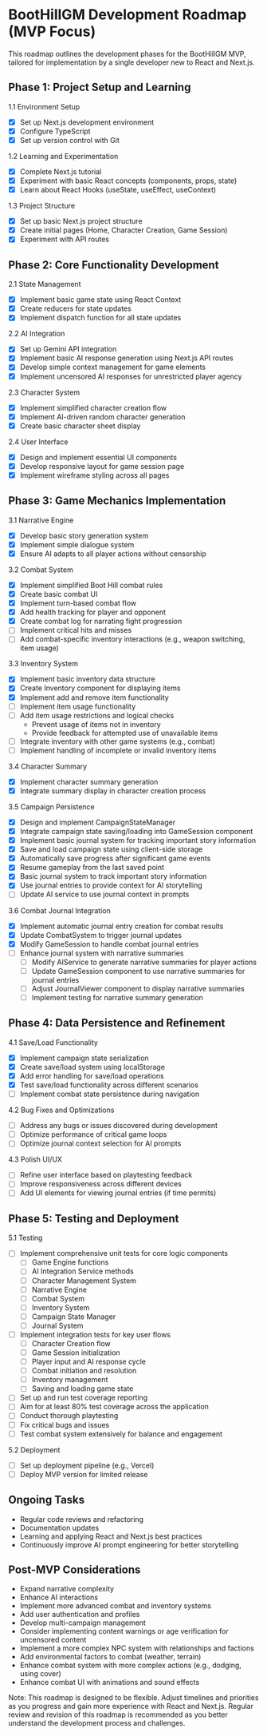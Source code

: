 # BootHillGM Development Roadmap (MVP Focus)

This roadmap outlines the development phases for the BootHillGM MVP, tailored for implementation by a single developer new to React and Next.js.

## Phase 1: Project Setup and Learning

1.1 Environment Setup
- [x] Set up Next.js development environment
- [x] Configure TypeScript
- [x] Set up version control with Git

1.2 Learning and Experimentation
- [x] Complete Next.js tutorial
- [x] Experiment with basic React concepts (components, props, state)
- [x] Learn about React Hooks (useState, useEffect, useContext)

1.3 Project Structure
- [x] Set up basic Next.js project structure
- [x] Create initial pages (Home, Character Creation, Game Session)
- [x] Experiment with API routes

## Phase 2: Core Functionality Development

2.1 State Management
- [x] Implement basic game state using React Context
- [x] Create reducers for state updates
- [x] Implement dispatch function for all state updates

2.2 AI Integration
- [x] Set up Gemini API integration
- [x] Implement basic AI response generation using Next.js API routes
- [x] Develop simple context management for game elements
- [x] Implement uncensored AI responses for unrestricted player agency

2.3 Character System
- [x] Implement simplified character creation flow
- [x] Implement AI-driven random character generation
- [x] Create basic character sheet display

2.4 User Interface
- [x] Design and implement essential UI components
- [x] Develop responsive layout for game session page
- [x] Implement wireframe styling across all pages

## Phase 3: Game Mechanics Implementation

3.1 Narrative Engine
- [x] Develop basic story generation system
- [x] Implement simple dialogue system
- [x] Ensure AI adapts to all player actions without censorship

3.2 Combat System
- [x] Implement simplified Boot Hill combat rules
- [x] Create basic combat UI
- [x] Implement turn-based combat flow
- [x] Add health tracking for player and opponent
- [x] Create combat log for narrating fight progression
- [ ] Implement critical hits and misses
- [ ] Add combat-specific inventory interactions (e.g., weapon switching, item usage)

3.3 Inventory System
- [x] Implement basic inventory data structure
- [x] Create Inventory component for displaying items
- [x] Implement add and remove item functionality
- [ ] Implement item usage functionality
- [ ] Add item usage restrictions and logical checks
  - Prevent usage of items not in inventory
  - Provide feedback for attempted use of unavailable items
- [ ] Integrate inventory with other game systems (e.g., combat)
- [ ] Implement handling of incomplete or invalid inventory items

3.4 Character Summary
- [x] Implement character summary generation
- [x] Integrate summary display in character creation process

3.5 Campaign Persistence
- [x] Design and implement CampaignStateManager
- [x] Integrate campaign state saving/loading into GameSession component
- [x] Implement basic journal system for tracking important story information
- [x] Save and load campaign state using client-side storage
- [x] Automatically save progress after significant game events
- [x] Resume gameplay from the last saved point
- [x] Basic journal system to track important story information
- [x] Use journal entries to provide context for AI storytelling
- [ ] Update AI service to use journal context in prompts

3.6 Combat Journal Integration
- [x] Implement automatic journal entry creation for combat results
- [x] Update CombatSystem to trigger journal updates
- [x] Modify GameSession to handle combat journal entries
- [ ] Enhance journal system with narrative summaries
  - [ ] Modify AIService to generate narrative summaries for player actions
  - [ ] Update GameSession component to use narrative summaries for journal entries
  - [ ] Adjust JournalViewer component to display narrative summaries
  - [ ] Implement testing for narrative summary generation

## Phase 4: Data Persistence and Refinement

4.1 Save/Load Functionality
- [x] Implement campaign state serialization
- [x] Create save/load system using localStorage
- [x] Add error handling for save/load operations
- [x] Test save/load functionality across different scenarios
- [ ] Implement combat state persistence during navigation

4.2 Bug Fixes and Optimizations
- [ ] Address any bugs or issues discovered during development
- [ ] Optimize performance of critical game loops
- [ ] Optimize journal context selection for AI prompts

4.3 Polish UI/UX
- [ ] Refine user interface based on playtesting feedback
- [ ] Improve responsiveness across different devices
- [ ] Add UI elements for viewing journal entries (if time permits)

## Phase 5: Testing and Deployment

5.1 Testing
- [ ] Implement comprehensive unit tests for core logic components
  - [ ] Game Engine functions
  - [ ] AI Integration Service methods
  - [ ] Character Management System
  - [ ] Narrative Engine
  - [ ] Combat System
  - [ ] Inventory System
  - [ ] Campaign State Manager
  - [ ] Journal System
- [ ] Implement integration tests for key user flows
  - [ ] Character Creation flow
  - [ ] Game Session initialization
  - [ ] Player input and AI response cycle
  - [ ] Combat initiation and resolution
  - [ ] Inventory management
  - [ ] Saving and loading game state
- [ ] Set up and run test coverage reporting
- [ ] Aim for at least 80% test coverage across the application
- [ ] Conduct thorough playtesting
- [ ] Fix critical bugs and issues
- [ ] Test combat system extensively for balance and engagement

5.2 Deployment
- [ ] Set up deployment pipeline (e.g., Vercel)
- [ ] Deploy MVP version for limited release

## Ongoing Tasks
- Regular code reviews and refactoring
- Documentation updates
- Learning and applying React and Next.js best practices
- Continuously improve AI prompt engineering for better storytelling

## Post-MVP Considerations
- Expand narrative complexity
- Enhance AI interactions
- Implement more advanced combat and inventory systems
- Add user authentication and profiles
- Develop multi-campaign management
- Consider implementing content warnings or age verification for uncensored content
- Implement a more complex NPC system with relationships and factions
- Add environmental factors to combat (weather, terrain)
- Enhance combat system with more complex actions (e.g., dodging, using cover)
- Enhance combat UI with animations and sound effects

Note: This roadmap is designed to be flexible. Adjust timelines and priorities as you progress and gain more experience with React and Next.js. Regular review and revision of this roadmap is recommended as you better understand the development process and challenges.
